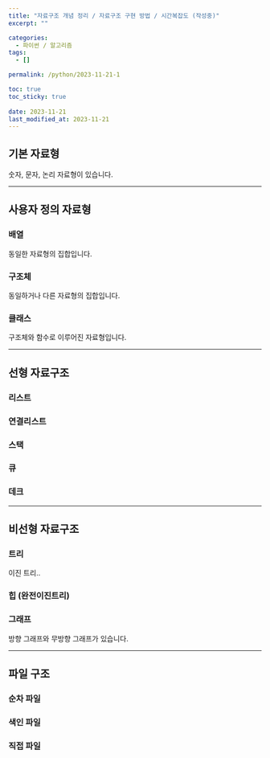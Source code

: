 ```yaml
---
title: "자료구조 개념 정리 / 자료구조 구현 방법 / 시간복잡도 (작성중)"
excerpt: ""

categories:
  - 파이썬 / 알고리즘
tags:
  - []

permalink: /python/2023-11-21-1

toc: true
toc_sticky: true
 
date: 2023-11-21
last_modified_at: 2023-11-21
---
```


## 기본 자료형
숫자, 문자, 논리 자료형이 있습니다.

---

## 사용자 정의 자료형

### 배열
동일한 자료형의 집합입니다.

### 구조체
동일하거나 다른 자료형의 집합입니다.

### 클래스
구조체와 함수로 이루어진 자료형입니다.

---

## 선형 자료구조

### 리스트

### 연결리스트

### 스택

### 큐

### 데크


---

## 비선형 자료구조

### 트리
이진 트리..

### 힙 (완전이진트리)

### 그래프
방향 그래프와 무방향 그래프가 있습니다.

---

## 파일 구조

### 순차 파일

### 색인 파일

### 직접 파일
